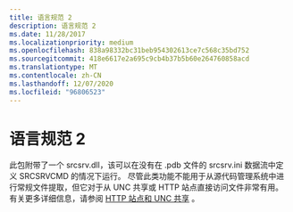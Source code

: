 ```yaml
---
title: 语言规范 2
description: 语言规范 2
ms.date: 11/28/2017
ms.localizationpriority: medium
ms.openlocfilehash: 838a98332bc31beb954302613ce7c568c35bd752
ms.sourcegitcommit: 418e6617e2a695c9cb4b37b5b60e264760858acd
ms.translationtype: MT
ms.contentlocale: zh-CN
ms.lasthandoff: 12/07/2020
ms.locfileid: "96806523"
---
```

# <a name="language-specification-2"></a>语言规范 2


此包附带了一个 srcsrv.dll，该可以在没有在 .pdb 文件的 srcsrv.ini 数据流中定义 SRCSRVCMD 的情况下运行。 尽管此类功能不能用于从源代码管理系统中进行常规文件提取，但它对于从 UNC 共享或 HTTP 站点直接访问文件非常有用。 有关更多详细信息，请参阅 [HTTP 站点和 UNC 共享](http-sites-and-unc-shares.md) 。

 

 





